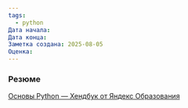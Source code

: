 ```yaml
---
tags:
  - python
Дата начала: 
Дата конца: 
Заметка создана: 2025-08-05
Оценка:
---
```

### Резюме
[Основы Python — Хендбук от Яндекс Образования](https://education.yandex.ru/handbook/python)
